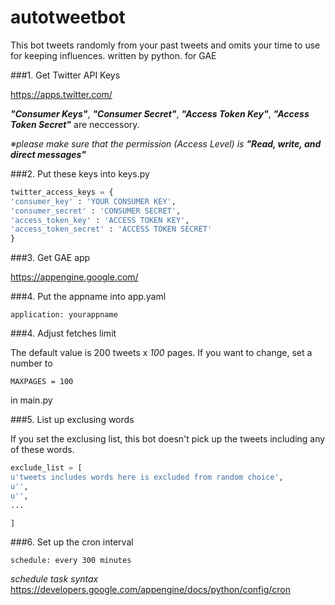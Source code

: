autotweetbot
============

This bot tweets randomly from your past tweets and omits your time to use for keeping influences. written by python. for GAE


###1. Get Twitter API Keys  

https://apps.twitter.com/

***"Consumer Keys"***, ***"Consumer Secret"***, ***"Access Token Key"***, ***"Access Token Secret"*** are neccessory.

_※please make sure that the permission (Access Level) is ***"Read, write, and direct messages"***_


###2. Put these keys into keys.py

```python
twitter_access_keys = {
'consumer_key' : 'YOUR CONSUMER KEY',
'consumer_secret' : 'CONSUMER SECRET',
'access_token_key' : 'ACCESS TOKEN KEY',
'access_token_secret' : 'ACCESS TOKEN SECRET'
}
```

###3. Get GAE app

https://appengine.google.com/

###4. Put the appname into app.yaml

`application: yourappname`


###4. Adjust fetches limit

The default value is 200 tweets x _100_ pages.
If you want to change, set a number to  

`MAXPAGES = 100`  

in main.py


###5. List up exclusing words

If you set the exclusing list, this bot doesn't pick up the tweets including any of these words.  

```python
exclude_list = [
u'tweets includes words here is excluded from random choice',
u'',
u'',
...

]
```

###6. Set up the cron interval

`schedule: every 300 minutes`

_schedule task syntax_  
https://developers.google.com/appengine/docs/python/config/cron


